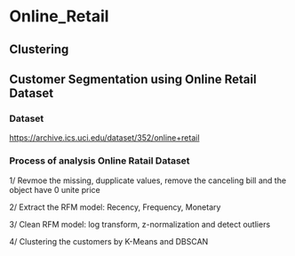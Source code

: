 # Online_Retail
## Clustering
## **Customer Segmentation using Online Retail Dataset**

### **Dataset**

https://archive.ics.uci.edu/dataset/352/online+retail

### **Process of analysis Online Ratail Dataset**

1/ Revmoe the missing, dupplicate values, remove the canceling bill and the object have 0 unite price

2/ Extract the RFM model: Recency, Frequency, Monetary

3/ Clean RFM model: log transform, z-normalization and detect outliers

4/ Clustering the customers by K-Means and DBSCAN
